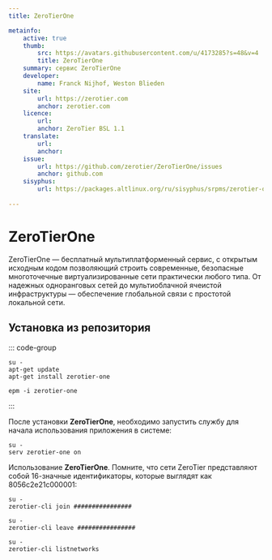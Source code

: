 ```yaml
---
title: ZeroTierOne

metainfo:
    active: true
    thumb:
        src: https://avatars.githubusercontent.com/u/4173285?s=48&v=4
        title: ZeroTierOne
    summary: сервис ZeroTierOne
    developer: 
        name: Franck Nijhof, Weston Blieden
    site:
        url: https://zerotier.com
        anchor: zerotier.com
    licence:
        url: 
        anchor: ZeroTier BSL 1.1
    translate:
        url: 
        anchor: 
    issue: 
        url: https://github.com/zerotier/ZeroTierOne/issues
        anchor: github.com
    sisyphus:
        url: https://packages.altlinux.org/ru/sisyphus/srpms/zerotier-one/
        
---
```


# ZeroTierOne

ZeroTierOne — бесплатный мультиплатформенный сервис, с открытым исходным кодом позволяющий строить современные, безопасные многоточечные виртуализированные сети практически любого типа. От надежных одноранговых сетей до мультиоблачной ячеистой инфраструктуры — обеспечение глобальной связи с простотой локальной сети. 

## Установка из репозитория

::: code-group

```shell[apt-get]
su -
apt-get update
apt-get install zerotier-one
```
```shell[epm]
epm -i zerotier-one
```
:::

После установки **ZeroTierOne**, необходимо запустить службу для начала использования приложения в системе:

```shell
su -
serv zerotier-one on
```

Использование **ZeroTierOne**. 
Помните, что сети ZeroTier представляют собой 16-значные идентификаторы, которые выглядят как 8056c2e21c000001:

```shell
su -
zerotier-cli join ################
```
```shell
su -
zerotier-cli leave ################
```
```shell
su -
zerotier-cli listnetworks
```
